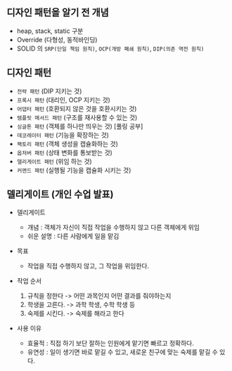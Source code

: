 ## 디자인 패턴을 알기 전 개념

- heap, stack, static 구분
- Override (다형성, 동적바인딩)
- SOLID 의 `SRP(단일 책임 원칙)`, `OCP(개방 폐쇄 원칙)`, `DIP(의존 역전 원칙)`

## 디자인 패턴

- `전략 패턴` (DIP 지키는 것)
- `프록시 패턴` (대리인, OCP 지키는 것)
- `어댑터 패턴` (호환되지 않은 것을 호환시키는 것)
- `템플릿 메서드 패턴` (구조를 재사용할 수 있는 것)
- `싱글톤 패턴` (객체를 하나만 띄우는 것) [풀링 공부]
- `데코레이터 패턴` (기능을 확장하는 것)
- `팩토리 패턴` (객체 생성을 캡슐화하는 것)
- `옵저버 패턴` (상태 변화를 통보받는 것)
- `델리게이트 패턴` (위임 하는 것)
- `커맨드 패턴` (실행될 기능을 캡슐화 시키는 것)

## 델리게이트 (개인 수업 발표)

- 델리게이트
    - 개념 : 객체가 자신이 직접 작업을 수행하지 않고 다른 객체에게 위임
    - 쉬운 설명 : 다른 사람에게 일을 맡김

- 목표
    - 작업을 직접 수행하지 않고, 그 작업을 위임한다.

- 작업 순서
    1. 규칙을 정한다 -> 어떤 과목인지 어떤 결과를 줘야하는지
    2. 학생을 고른다. -> 과학 학생, 수학 학생 등
    3. 숙제를 시킨다. -> 숙제를 해라고 한다

- 사용 이유
    - 효율적 : 직접 하기 보단 잘하는 인원에게 맡기면 빠르고 정확하다.
    - 유연성 : 일이 생기면 바로 맡길 수 있고, 새로운 친구에 맞는 숙제를 맡길 수 있다.
